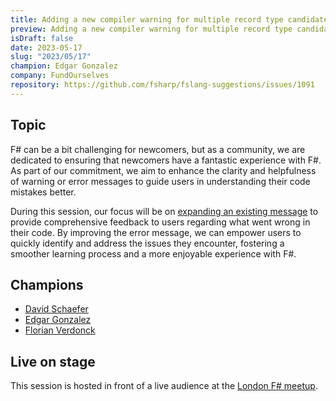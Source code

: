 ```yaml
---
title: Adding a new compiler warning for multiple record type candidates
preview: Adding a new compiler warning for multiple record type candidates
isDraft: false
date: 2023-05-17
slug: "2023/05/17"
champion: Edgar Gonzalez
company: FundOurselves
repository: https://github.com/fsharp/fslang-suggestions/issues/1091
---
```


## Topic

F# can be a bit challenging for newcomers, but as a community, we are dedicated to ensuring that newcomers have a fantastic experience with F#. As part of our commitment, we aim to enhance the clarity and helpfulness of warning or error messages to guide users in understanding their code mistakes better.

During this session, our focus will be on [expanding an existing message](https://github.com/fsharp/fslang-suggestions/issues/1091) to provide comprehensive feedback to users regarding what went wrong in their code. By improving the error message, we can empower users to quickly identify and address the issues they encounter, fostering a smoother learning process and a more enjoyable experience with F#.

## Champions

- [David Schaefer](https://twitter.com/dawe70704856)
- [Edgar Gonzalez](https://twitter.com/efgpdev)
- [Florian Verdonck](https://twitter.com/verdonckflorian)

## Live on stage

This session is hosted in front of a live audience at the [London F# meetup](https://www.meetup.com/fsharplondon/events/293302395/).
